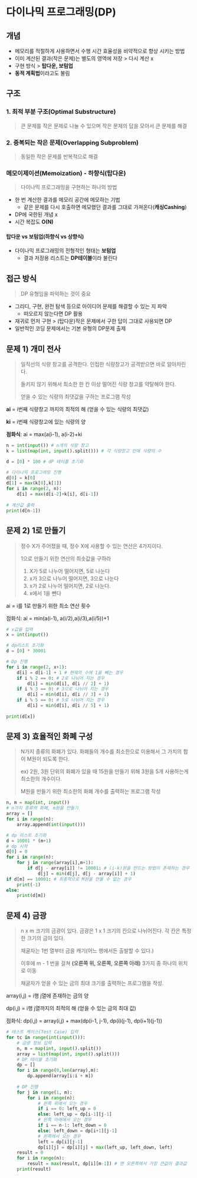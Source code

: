 # 다이나믹 프로그래밍(DP)

## 개념

- 메모리를 적절하게 사용하면서 수행 시간 효율성을 비약적으로 향상 시키는 방법
- 이미 계산된 결과(작은 문제)는 별도의 영역에 저장 > 다시 계산 x
- 구현 방식 > **탑다운, 보텀업**
- **동적 계획법**이라고도 불림



## 구조

### 1. 최적 부분 구조(Optimal Substructure)

> 큰 문제를 작은 문제로 나눌 수 있으며 작은 문제의 답을 모아서 큰 문제를 해결

### 

### 2. 중복되는 작은 문제(Overlapping Subproblem)

> 동일한 작은 문제를 반복적으로 해결



### 메모이제이션(Memoization) - 하향식(탑다운)

> 다이나믹 프로그래밍을 구현하는 하나의 방법

- 한 번 계산한 결과를 메모리 공간에 메모하는 기법
  -  같은 문제를 다시 호출하면 메모했던 결과를 그대로 가져온다(**캐싱Cashing**)
- DP에 국한된 개념 x
- 시간 복잡도 **O(N)**



#### 탑다운 vs 보텀업(하향식 vs 상향식)

- 다이나믹 프로그래밍의 전형적인 형태는 **보텀업**
  - 결과 저장용 리스트는 **DP테이블**이라 불린다



## 접근 방식

> DP 유형임을 파악하는 것이 중요

- 그리디, 구현, 완전 탐색 등으로 아이디어 문제를 해결할 수 있는 지 파악
  - 떠오르지 않는다면 DP 활용
- 재귀로 먼저 구현 > (탑다운)작은 문제에서 구한 답이 그대로 사용되면 DP
- 일반적인 코딩 문제에서는 기본 유형의 DP문제 출제





## 문제 1) 개미 전사

> 일직선의 식량 창고를 공격한다. 인접한 식량창고가 공격받으면 바로 알아차린다.
>
> 들키지 않기 위해서 최소한 한 칸 이상 떨어진 식량 창고를 약탈해야 한다.
>
> 얻을 수 있는 식량의 최댓값을 구하는 프로그램 작성

**ai** = i번째 식량창고 까지의 최적의 해 (얻을 수 있는 식량의 최댓값)

**ki** = i번째 식량창고에 있는 식량의 양

**점화식**: ai = max(a(i-1), a(i-2)+ki

```python
n = int(input()) # n개의 식량 창고
k = list(map(int, input().split())) # 각 식량창고 안에 식량의 수

d = [0] * 100 # dP 테이플 초기화

# 다이나믹 프로그래밍 진행
d[0] = k[0]
d[1] = max(k[0],k[1])
for i in range(2, n):
    d[i] = max(d[i-2]+k[i], d[i-1])
    
# 계산값 출력
print(d[n-1])
```



## 문제 2) 1로 만들기

> 정수 X가 주어졌을 때, 정수 X에 사용할 수 있는 연산은 4가지이다.
>
> 1으로 만들기 위한 연산의 최솟값을 구하라
>
> 1. X가 5로 나누어 떨어지면, 5로 나눈다
> 2. x가 3으로 나누어 떨어지면, 3으로 나눈다
> 3. x가 2로 나누어 떨어지면, 2로 나눈다.
> 4. x에서 1을 뺀다

ai = i를 1로 만들기 위한 최소 연산 횟수

점화식: ai = min(a(i-1), a(i/2),a(i/3),a(i/5))+1

```python
# x값을 입력
x = int(input())

# dp리스트 초기화
d = [0] * 30001

# Dp 진행
for i in range(2, x+1):
    d[i] = d[i-1] + 1 # 현재의 수에 1을 빼는 경우
    if i % 2 == 0: # 2로 나뉘어 지는 경우
        d[i] = min(d[i], d[i // 2] + 1)
    if i % 3 == 0: # 3으로 나뉘어 지는 경우
        d[i] = min(d[i], d[i // 3] + 1)
    if i % 5 == 0: # 5로 나뉘어 지는 경우
        d[i] = min(d[i], d[i // 5] + 1)
        
print(d[x])
```



## 문제 3) 효율적인 화폐 구성

> N가지 종류의 화폐가 있다. 화폐들의 개수를 최소한으로 이용해서 그 가치의 합이 M원이 되도록 한다.
>
> ex) 2원, 3원 단위의 화폐가 있을 때 15원을 만들기 위해 3원을 5개 사용하는게 최소한의 개수이다.
>
> M원을 만들기 위한 최소한의 화폐 개수를 출력하는 프로그램 작성

```python
n, m = map(int, input())
# n가지 종류의 화폐, m원을 만들기
array = []
for i in range(n):
    array.append(int(input()))

# dp 리스트 초기화
d = 10001 * (m+1)
# dp 시작
d[0] = 0
for i in range(n):
    for j in range(array[i],m+1):
        if d[j - array[i]] != 10001: # (i-k)원을 만드는 방법이 존재하는 경우
            d[j] = min(d[j], d[j - array[i]] + 1)
if d[m] == 10001: # 최종적으로 M원을 만들 수 없는 경우
    print(-1)
else:
    print(d[m])
```



## 문제 4) 금광

> n x m 크기의 금광이 있다. 금광은 1 x 1 크기의 칸으로 나뉘어진다. 각 칸은 특정한 크기의 금이 있다.
>
> 채굴자는 1번 열부터 금을 캐기(어느 행에서든 출발할 수 있다.)
>
> 이후에 m - 1 번을 걸쳐 **(오른쪽 위, 오른쪽, 오른쪽 아래)** 3가지 중 하나의 위치로 이동
>
> 채굴자가 얻을 수 있는 금의 최대 크기를 출력하는 프로그램을 작성.

array(i,j) = i행 j열에 존재하는 금의 양

dp(i,j) = i행 j열까지의 최적의 해 (얻을 수 있는 금의 최대 값)

점화식: dp(i,j) = array(i,j) + max(dp(i-1, j-1), dp(i)(j-1), dp(i+1)(j-1))

```python
# 테스트 케이스(Test Case) 입력
for tc in range(int(input())):
    # 금광 정보 입력
    n, m = map(int, input().split())
    array = list(map(int, input().split()))
    # DP 테이블 초기화
    dp = []
    for i in range(0,len(array),m):
        dp.append(array[i:i + m])
    
    # DP 진행
    for j in range(1, m):
        for i in range(n):
            # 왼쪽 위에서 오는 경우
            if i == 0: left_up = 0
	        else: left_up = dp[i-1][j-1]
        	# 왼쪽 아래에서 오는 경우
            if i == n-1: left_down = 0
	        else: left_down = dp[i+1][j-1]
            # 왼쪽에서 오는 경우
            left = dp[i][j-1]
            dp[i][j] = dp[i][j] + max(left_up, left_down, left)
	result = 0
    for i in range(n):
        result = max(result, dp[i][m-1]) # 맨 오른쪽에서 가장 큰값이 결과값
    print(result)
```

